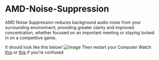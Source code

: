 # AMD-Noise-Suppression
AMD Noise Suppression reduces background audio noise from your surrounding environment, providing greater clarity and improved concentration, whether focused on an important meeting or staying locked in on a competitive game.

 
  It should look like this below!
  ![image](https://user-images.githubusercontent.com/63690709/199169869-829de058-9d92-4748-a359-80e763ab4201.png)
  Then restart your Computer
  Watch [this](https://www.youtube.com/watch?v=JFaiCKDVgqA) or [this](https://www.youtube.com/watch?v=YZMrIe5m418) if you're confused
